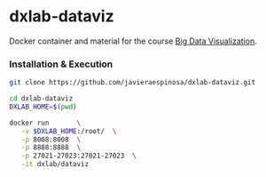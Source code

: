 
# dxlab-dataviz

Docker container and material for the course [Big Data Visualization](http://espinosa-oviedo.com/big-data-visualization). 

### Installation & Execution

```sh
git clone https://github.com/javieraespinosa/dxlab-dataviz.git

cd dxlab-dataviz
DXLAB_HOME=$(pwd)  

docker run       \
   -v $DXLAB_HOME:/root/  \
   -p 8008:8008  \
   -p 8888:8888  \
   -p 27021-27023:27021-27023  \
   -it dxlab/dataviz
```
